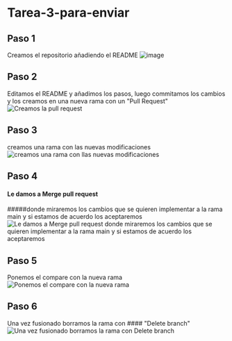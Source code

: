 # Tarea-3-para-enviar

## Paso 1 
Creamos el repositorio añadiendo el README 
![image](https://user-images.githubusercontent.com/91874537/152760728-fbfb6eed-4542-4111-856a-4cbf9848ec95.png)

## Paso 2
Editamos el README y añadimos los pasos, luego commitamos los cambios y los creamos en una nueva rama con un "Pull Request"
![Creamos la pull request](https://user-images.githubusercontent.com/91874537/152769030-7b3f0295-4f19-4ef8-877b-02ecadb905cf.PNG)

## Paso 3
creamos una rama con las nuevas modificaciones
![creamos una rama con llas nuevas modificaciones](https://user-images.githubusercontent.com/91874537/152769387-65a649da-c2bd-4c28-bf80-c1239e90ba97.PNG)

## Paso 4
#### Le damos a Merge pull request 
#####donde miraremos los cambios que se quieren implementar a la rama main y si estamos de acuerdo los aceptaremos
![Le damos a Merge pull request donde miraremos los cambios que se quieren implementar a la rama main y si estamos de acuerdo los aceptaremos](https://user-images.githubusercontent.com/91874537/152769548-85d0d1ef-acad-4434-95da-c83f2f847c97.PNG)

## Paso 5
Ponemos el compare con la nueva rama
![Ponemos el compare con la nueva rama](https://user-images.githubusercontent.com/91874537/152769636-bbeaff1b-1674-4939-8b48-4c164e0c12dc.PNG)

## Paso 6
Una vez fusionado borramos la rama con  #### "Delete branch"
![Una vez fusionado borramos la rama con Delete branch](https://user-images.githubusercontent.com/91874537/152769713-5242354f-a0c0-4b51-a156-cf63270f4cde.PNG)
